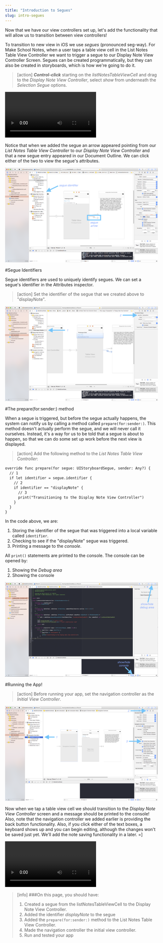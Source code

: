 ```yaml
---
title: "Introduction to Segues"
slug: intro-segues
---
```


Now that we have our view controllers set up, let's add the functionality that will allow us to transition between view controllers!

To transition to new view in iOS we use *segues* (pronounced seg-way). For Make School Notes, when a user taps a table view cell in the List Notes Table View Controller we want to trigger a segue to our Display Note View Controller Screen. Segues can be created programmatically, but they can also be created in storyboards, which is how we're going to do it.

> [action]
***Control-click*** starting on the *listNotesTableViewCell* and drag to the *Display Note View Controller*, select *show* from underneath the *Selection Segue* options.
>
![ms-video](https://s3.amazonaws.com/mgwu-misc/Make+School+Notes/segue.mp4)

Notice that when we added the segue an arrow appeared pointing from our *List Notes Table View Controller* to our *Display Note View Controller* and that a new segue entry appeared in our Document Outline. We can click either of the two to view the segue's attributes.

![image showing changes from segue](./images/segue.png)

#Segue Identifiers

Segue identifiers are used to uniquely identify segues. We can set a segue's identifier in the Attributes inspector.

> [action]
Set the identifier of the segue that we created above to "displayNote".
>
![image showing changes from segue](./images/segue-id.png)

#The prepare(for:sender:) method

When a segue is triggered, but before the segue actually happens, the system can notify us by calling a method called `prepare(for:sender:)`. This method doesn't actually perform the segue, and we will never call it ourselves. Instead, it's a way for us to be told that a segue is about to happen, so that we can do some set up work before the next view is displayed.

> [action]
Add the following method to the *List Notes Table View Controller*:
>
    override func prepare(for segue: UIStoryboardSegue, sender: Any?) {
      // 1
      if let identifier = segue.identifier {
        // 2
        if identifier == "displayNote" {
          // 3
          print("Transitioning to the Display Note View Controller")
        }
      }
    }
>

In the code above, we are:

1. Storing the identifier of the segue that was triggered into a local variable called `identifier`.
2. Checking to see if the "displayNote" segue was triggered.
3. Printing a message to the *console*.

All `print()` statements are printed to the console. The console can be opened by:

1. Showing the *Debug area*
2. Showing the console

![opening the console](./images/console.png)

#Running the App!

> [action]
Before running your app, set the navigation controller as the *Initial View Controller*.

![set navigation controller as initial view controller](./images/reset-initial-view-controller.png)

Now when we tap a table view cell we should transition to the *Display Note View Controller* screen and a message should be printed to the console! Also, note that the navigation controller we added earlier is providing the back button functionality. Also, if you click either of the text boxes, a keyboard shows up and you can begin editing, although the changes won't be saved just yet. We'll add the note saving functionality in a later. =]

![ms-video](https://s3.amazonaws.com/mgwu-misc/Make+School+Notes/P05-complete.mp4)

>[info]
>###On this page, you should have:
>
>1. Created a segue from the listNotesTableViewCell to the Display Note View Controller.
>2. Added the identifier *displayNote* to the segue
>3. Added the `prepare(for:sender:)` method to the List Notes Table View Controller.
>4. Made the navigation controller the initial view controller.
>5. Run and tested your app
